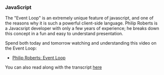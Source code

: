 ### JavaScript

The "Event Loop" is an extremely unique feature of javascript, and one of the reasons why it is such a powerful client-side language. Philip Roberts is a Javacsript developer with only a few years of experience; he breaks down this concept in a fun and easy to understand presentation. 

Spend both today and tomorrow watching and understanding this video on the Event Loop:

* [Philip Roberts: Event Loop](https://www.youtube.com/watch?v=8aGhZQkoFbQ&t)

You can also read along with the transcript [here](https://2014.jsconf.eu/speakers/philip-roberts-what-the-heck-is-the-event-loop-anyway.html)